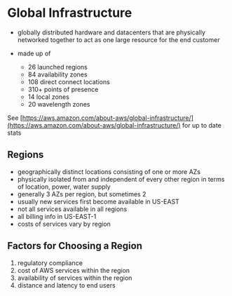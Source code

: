# Global Infrastructure

- globally distributed hardware and datacenters that are physically networked together to act as one large resource for the end customer

- made up of
  - 26 launched regions
  - 84 availability zones
  - 108 direct connect locations
  - 310+ points of presence
  - 14 local zones
  - 20 wavelength zones

See [https://aws.amazon.com/about-aws/global-infrastructure/](https://aws.amazon.com/about-aws/global-infrastructure/) for up to date stats

## Regions

- geographically distinct locations consisting of one or more AZs
- physically isolated from and independent of every other region in terms of location, power, water supply
- generally 3 AZs per region, but sometimes 2
- usually new services first become available in US-EAST
- not all services available in all regions
- all billing info in US-EAST-1
- costs of services vary by region

## Factors for Choosing a Region

1. regulatory compliance
1. cost of AWS services within the region
1. availability of services within the region
1. distance and latency to end users
